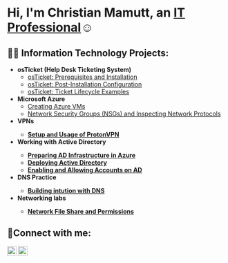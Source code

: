 <h1>Hi, I'm Christian Mamutt, an <a href="https://linkedin.com/in/Christianmamutt">IT Professional</a>☺</h1>

<h2>👨‍💻 Information Technology Projects:</h2>

- <b>osTicket (Help Desk Ticketing System)</b>
  - [osTicket: Prerequisites and Installation](https://github.com/Mamutt7/Lab-3.1-osTicket-Setup)
  - [osTicket: Post-Installation Configuration](https://github.com/Mamutt7/Lab-3.2-osTicket-Post-Installation)
  - [osTicket: Ticket Lifecycle Examples](https://github.com/Mamutt7/Lab-3.3-Ticket-and-Ticket-Life-Cycle)
- <b>Microsoft Azure</b>
  - [Creating Azure VMs](https://github.com/Mamutt7/Lab-1-Creating-VMs-in-Azure)
  - [Network Security Groups (NSGs) and Inspecting Network Protocols](https://github.com/Mamutt7/Lab-2-Azure-Networking-with-VMs)
 - <b>VPNs<b>
   - [Setup and Usage of ProtonVPN](https://github.com/Mamutt7/Lab-4-VPN-Setup-and-Usage-ProtonVPN-)
- <b>Working with Active Directory<b>
  - [Preparing AD Infrastructure in Azure](https://github.com/Mamutt7/Lab-5.1-Preparing-AD-Infrastructure-in-Azure)
  - [Deploying Active Directory](https://github.com/Mamutt7/Lab-5.2-Deploying-Active-Directory)
  - [Enabling and Allowing Accounts on AD](https://github.com/Mamutt7/Lab-5.3-Enabling-and-Unlocking-Accounts)
- <b>DNS Practice<b>
  - [Building intution with DNS](https://github.com/Mamutt7/Lab-6-Building-intuition-for-DNS)
- <b>Networking labs<b>
  - [Network File Share and Permissions](https://github.com/Mamutt7/Lab-7-Network-File-Shares-and-Permissions)


<h2>🤳Connect with me:</h2>

[<img align="left" alt="Josh | LinkedIn" width="22px" src="https://cdn.jsdelivr.net/npm/simple-icons@v3/icons/linkedin.svg" />][linkedin]
[<img align="left" alt="Josh | Instagram" width="22px" src="https://cdn.jsdelivr.net/npm/simple-icons@v3/icons/instagram.svg" />][instagram]

[instagram]: https://www.instagram.com/mamutt7
[linkedin]: https://linkedin.com/in/ChristianMamutt
